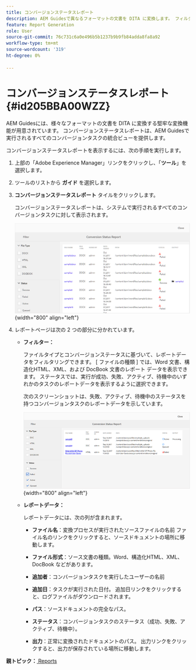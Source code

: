 ```yaml
---
title: コンバージョンステータスレポート
description: AEM Guidesで異なるフォーマットの文書を DITA に変換します。 フィルターを追加する方法、およびコンバージョンステータスレポートを表示する方法について説明します。
feature: Report Generation
role: User
source-git-commit: 76c731c6a0e496b5b1237b9b9fb84adda8fa8a92
workflow-type: tm+mt
source-wordcount: '319'
ht-degree: 0%

---
```


# コンバージョンステータスレポート {#id205BBA00WZZ}

AEM Guidesには、様々なフォーマットの文書を DITA に変換する堅牢な変換機能が用意されています。 コンバージョンステータスレポートは、AEM Guidesで実行されるすべてのコンバージョンタスクの統合ビューを提供します。

コンバージョンステータスレポートを表示するには、次の手順を実行します。

1. 上部の「Adobe Experience Manager」リンクをクリックし、「**ツール**」を選択します。

1. ツールのリストから **ガイド** を選択します。

1. **コンバージョンステータスレポート** タイルをクリックします。

   コンバージョンステータスレポートは、システムで実行されるすべてのコンバージョンタスクに対して表示されます。

   ![](images/conversion-status-report.png){width="800" align="left"}

1. レポートページは次の 2 つの部分に分かれています。

   - **フィルター：**

     ファイルタイプとコンバージョンステータスに基づいて、レポートデータをフィルタリングできます。 [ ファイルの種類 ] では、Word 文書、構造化HTML、XML、および DocBook 文書のレポート データを表示できます。 ステータスでは、実行が成功、失敗、アクティブ、待機中のいずれかのタスクのレポートデータを表示するように選択できます。

     次のスクリーンショットは、失敗、アクティブ、待機中のステータスを持つコンバージョンタスクのレポートデータを示しています。

     ![](images/conversion-report-failed-active-queued.png){width="800" align="left"}

   - **レポートデータ：**

     レポートデータには、次の列が含まれます。

      - **ファイル名**：変換プロセスが実行されたソースファイルの名前 ファイル名のリンクをクリックすると、ソースドキュメントの場所に移動します。

      - **ファイル形式**：ソース文書の種類。Word、構造化HTML、XML、DocBook などがあります。

      - **追加者**：コンバージョンタスクを実行したユーザーの名前

      - **追加日**：タスクが実行された日付。 追加日リンクをクリックすると、ログファイルがダウンロードされます。

      - **パス**：ソースドキュメントの完全なパス。

      - **ステータス**：コンバージョンタスクのステータス（成功、失敗、アクティブ、待機中）。

      - **出力**：正常に変換されたドキュメントのパス。 出力リンクをクリックすると、出力が保存されている場所に移動します。


**親トピック：**[ Reports](reports-intro.md)
